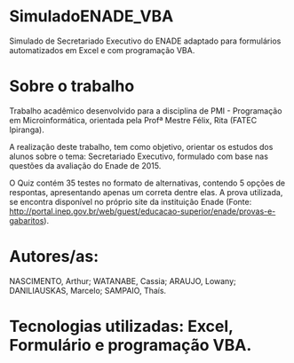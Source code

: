 # SimuladoENADE_VBA
Simulado de Secretariado Executivo do ENADE adaptado para formulários automatizados em Excel e com programação VBA. 


# Sobre o trabalho

Trabalho acadêmico desenvolvido para a disciplina de PMI - Programação em Microinformática, orientada pela Profª Mestre Félix, Rita (FATEC Ipiranga).

A realização deste trabalho, tem como objetivo, orientar os estudos dos alunos sobre o tema: Secretariado Executivo, formulado com base nas questões da avaliação do Enade de 2015. 

O Quiz contém 35 testes no formato de alternativas, contendo 5 opções de respontas, apresentando apenas um correta dentre elas. A prova utilizada, se encontra disponível no próprio site da instituição Enade (Fonte: http://portal.inep.gov.br/web/guest/educacao-superior/enade/provas-e-gabaritos).   


# Autores/as:

NASCIMENTO, Arthur;
WATANABE, Cassia;
ARAUJO, Lowany;
DANILIAUSKAS, Marcelo;
SAMPAIO, Thaís.

# Tecnologias utilizadas: Excel, Formulário e programação VBA.



